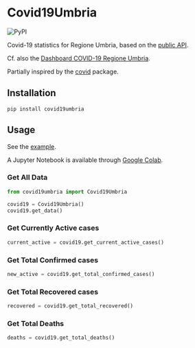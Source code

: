 # Covid19Umbria

![PyPI](https://img.shields.io/pypi/v/covid19umbria)

Covid-19 statistics for Regione Umbria, based on the [public API](https://apistore.regione.umbria.it/store/apis/info?name=COVID-19&version=1.0.0&provider=admin&tag=Agenda%20digitale-group).

Cf. also the [Dashboard COVID-19 Regione Umbria](https://github.com/Regione-Umbria/coronavirus).

Partially inspired by the [covid](https://github.com/ahmednafies/covid) package.

## Installation

    pip install covid19umbria

## Usage

See the [example](example.py).

A Jupyter Notebook is available through [Google Colab](https://colab.research.google.com/drive/1BvRTHkzfC831B1jWThE_tFOv3hRuitRh?usp=sharing).

### Get All Data

```python
from covid19umbria import Covid19Umbria

covid19 = Covid19Umbria()
covid19.get_data()
```

### Get Currently Active cases

```python
current_active = covid19.get_current_active_cases()
```

### Get Total Confirmed cases

```python
new_active = covid19.get_total_confirmed_cases()
```

### Get Total Recovered cases

```python
recovered = covid19.get_total_recovered()
```

### Get Total Deaths

```python
deaths = covid19.get_total_deaths()
```
